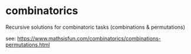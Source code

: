 # combinatorics
Recursive solutions for combinatoric tasks (combinations &amp; permutations)

see: https://www.mathsisfun.com/combinatorics/combinations-permutations.html